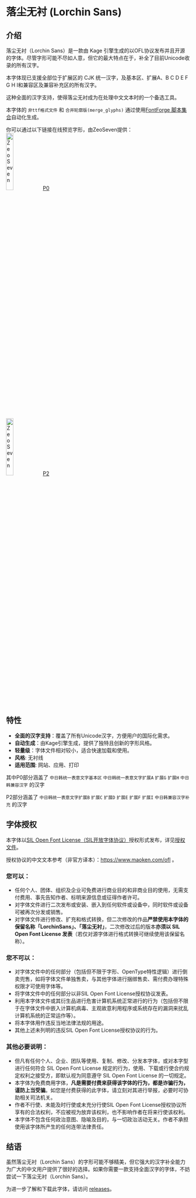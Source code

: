 # 落尘无衬 (Lorchin Sans)

## 介绍

落尘无衬（Lorchin Sans）是一款由 Kage 引擎生成的以OFL协议发布并且开源的字体。尽管字形可能不尽如人意，但它的最大特点在于，补全了目前Unicode收录的所有汉字。

本字体现已支援全部位于扩展区的 CJK 统一汉字，及基本区、扩展A、B C D E F G H I和兼容区及兼容补充区的所有汉字。

这种全面的汉字支持，使得落尘无衬成为在处理中文文本时的一个备选工具。

本字体的 `非ttf格式文件` 和 `合并轮廓版(merge_glyphs)` 通过使用[FontForge 脚本集合](https://github.com/Losketch/FontForge_Scripts_Collection)自动化生成。

你可以通过以下链接在线预览字形，由ZeoSeven提供：<br>
<a href="https://fonts.zeoseven.com/items/312/" target="_blank">
<img src="https://zeoseven.com/_const/s/logo/zsft/logoa-v3.png" alt="ZeoSeven" title="免费商用字体和 WebFonts 字体 CDN" width="20%"/>P0</a>
<br>
<a href="https://fonts.zeoseven.com/items/313/" target="_blank">
<img src="https://zeoseven.com/_const/s/logo/zsft/logoa-v3.png" alt="ZeoSeven" title="免费商用字体和 WebFonts 字体 CDN" width="20%"/>P2</a>

## 特性

- **全面的汉字支持**：覆盖了所有Unicode汉字，方便用户的国际化需求。
- **自动生成**：由Kage引擎生成，提供了独特且创新的字形风格。
- **轻量级**：字体文件相对较小，适合快速加载和使用。
- **风格**: 无衬线
- **适用范围**: 网站、应用、打印

其中P0部分涵盖了 `中日韩统一表意文字基本区` `中日韩统一表意文字扩展A` `扩展G` `扩展H` `中日韩兼容汉字` 的汉字

P2部分涵盖了 `中日韩统一表意文字扩展B` `扩展C` `扩展D` `扩展E` `扩展F` `扩展I` `中日韩兼容汉字补充` 的汉字

## 字体授权
本字体以[SIL Open Font License（SIL开放字体协议）](https://openfontlicense.org/open-font-license-official-text/)授权形式发布，详见[授权文件](LICENSE)。

授权协议的中文文本参考（非官方译本）：https://www.maoken.com/ofl 。

### 您可以：
- 任何个人、团体、组织及企业可免费进行商业目的和非商业目的使用，无需支付费用、事先告知作者、标明来源信息或征得作者许可。
- 对字体文件进行二次发布或安装、嵌入到任何软件或设备中，同时软件或设备可被再次分发或销售。
- 对字体文件进行修改、扩充和格式转换，但二次修改的作品**严禁使用本字体的保留名称「LorchinSans」、「落尘无衬」**，二次修改过后的版本**亦须以 SIL Open Font License 发表**（若仅对源字体进行格式转换可继续使用该保留名称）。

### 您不可以：
- 对字体文件中的任何部分（包括但不限于字形、OpenType特性逻辑）进行倒卖兜售，如将字体文件单独售卖，与其他字体进行捆绑售卖、需付费办理特殊权限才可使用字体等。
- 将字体文件中的任何部分以非SIL Open Font License授权协议发表。
- 利用本字体文件或其衍生品进行危害计算机系统正常进行的行为（包括但不限于在字体文件中嵌入计算机病毒、主观故意利用程序或系统存在的漏洞来扰乱计算机系统的正常运作等）。
- 将本字体用作违反当地法律法规的用途。
- 其他上述未列明的违反SIL Open Font License授权协议的行为。

### 其他必要说明：
- 但凡有任何个人、企业、团队等使用、复制、修改、分发本字体，或对本字型进行任何符合 SIL Open Font License 规定的行为，使用、下载或行使合约规定权利之接受方，即默认视为同意遵守 SIL Open Font License 的一切规定。
- 本字体为免费商用字体，**凡是需要付费来获得该字体的行为，都是诈骗行为，谨防上当受骗**。如您是付费获得的此字体，请立刻对其进行举报，必要时可协助相关司法机关。
- 作者不行使、未能及时行使或未充分行使SIL Open Font License授权协议所享有的合法权利，不应被视为放弃该权利，也不影响作者在将来行使该权利。
- 本字体不包含任何政治意图、隐喻及目的，与一切政治活动无关。作者不承担使用该字体所产生的任何连带法律责任。

## 结语

虽然落尘无衬（Lorchin Sans）的字形可能不够精美，但它强大的汉字补全能力为广大的中文用户提供了很好的选择。如果你需要一款支持全面汉字的字体，不妨尝试一下落尘无衬（Lorchin Sans）。

为进一步了解和下载此字体，请访问 [releases](https://github.com/Losketch/LorchinSans/releases/)。
